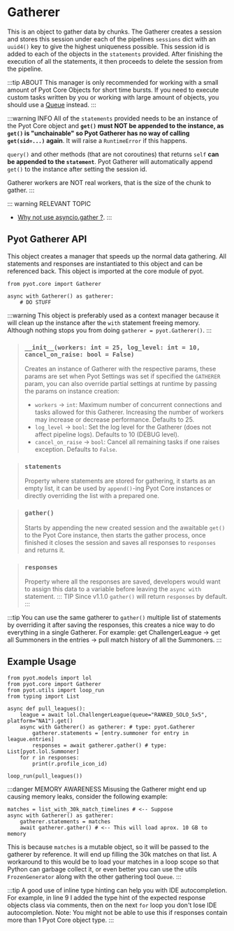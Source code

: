 # Gatherer

This is an object to gather data by chunks. The Gatherer creates a session and stores this session under each of the pipelines `sessions` dict with an `uuid4()` key to give the highest uniqueness possible. This session id is added to each of the objects in the `statements` provided. After finishing the execution of all the statements, it then proceeds to delete the session from the pipeline. 

:::tip ABOUT
This manager is only recommended for working with a small amount of Pyot Core Objects for short time bursts. If you need to execute custom tasks written by you or working with large amount of objects, you should use a [Queue](queue.html) instead.
:::

:::warning INFO
All of the `statements` provided needs to be an instance of the Pyot Core object and **`get()` must NOT be appended to the instance, as `get()` is "unchainable" so Pyot Gatherer has no way of calling `get(sid=...)` again**. It will raise a `RuntimeError` if this happens.

`query()` and other methods (that are not coroutines) that returns `self` **can be appended to the `statement`**.
Pyot Gatherer will automatically append `get()` to the instance after setting the session id.

Gatherer workers are NOT real workers, that is the size of the chunk to gather.
:::

::: warning RELEVANT TOPIC
* [Why not use asyncio.gather ?](/topics/why_not_asyncio_gather.html).
:::

## Pyot Gatherer API
This object creates a manager that speeds up the normal data gathering. All statements and responses are instantiated to this object and can be referenced back.
This object is imported at the core module of pyot.

```python{1}
from pyot.core import Gatherer

async with Gatherer() as gatherer:
    # DO STUFF
```
:::warning
This object is preferably used as a context manager because it will clean up the instance after the `with` statement freeing memory. Although nothing stops you from doing `gatherer = pyot.Gatherer()`.
:::
> ### `__init__(workers: int = 25, log_level: int = 10, cancel_on_raise: bool = False)`
> Creates an instance of Gatherer with the respective params, these params are set when Pyot Settings was set if specified the `GATHERER` param, you can also override partial settings at runtime by passing the params on instance creation:
> - `workers` <Badge text="param" type="warning" vertical="middle"/> -> `int`: Maximum number of concurrent connections and tasks allowed for this Gatherer. Increasing the number of workers may increase or decrease performance. Defaults to 25.
> - `log_level` <Badge text="param" type="warning" vertical="middle"/> -> `bool`: Set the log level for the Gatherer (does not affect pipeline logs). Defaults to 10 (DEBUG level).
> - `cancel_on_raise` <Badge text="param" type="warning" vertical="middle"/> -> `bool`: Cancel all remaining tasks if one raises exception. Defaults to `False`.

> ### `statements` <Badge text="property" type="error" vertical="middle"/>
> Property where statements are stored for gathering, it starts as an empty list, it can be used by `append()`-ing Pyot Core instances or directly overriding the list with a prepared one.

> ### `gather()` <Badge text="function" type="error" vertical="middle"/> <Badge text="awaitable" type="error" vertical="middle"/>
> Starts by appending the new created session and the awaitable `get()` to the Pyot Core instance, then starts the gather process, once finished it closes the session and saves all responses to `responses` and returns it.

> ### `responses` <Badge text="property" type="error" vertical="middle"/>
> Property where all the responses are saved, developers would want to assign this data to a variable before leaving the `async with` statement.
>::: TIP
>Since v1.1.0 `gather()` will return `responses` by default.
>:::

:::tip
You can use the same gatherer to `gather()` multiple list of statements by overriding it after saving the responses, this creates a nice way to do everything in a single Gatherer. For example: get ChallengerLeague -> get all Summoners in the entries -> pull match history of all the Summoners.
:::

## Example Usage
```python{8-10}
from pyot.models import lol
from pyot.core import Gatherer
from pyot.utils import loop_run
from typing import List

async def pull_leagues():
    league = await lol.ChallengerLeague(queue="RANKED_SOLO_5x5", platform="NA1").get()
    async with Gatherer() as gatherer: # type: pyot.Gatherer
        gatherer.statements = [entry.summoner for entry in league.entries]
        responses = await gatherer.gather() # type: List[pyot.lol.Summoner]
    for r in responses:
        print(r.profile_icon_id)

loop_run(pull_leagues())
```

:::danger MEMORY AWARENESS
Misusing the Gatherer might end up causing memory leaks, consider the following example:
```python{4}
matches = list_with_30k_match_timelines # <-- Suppose
async with Gatherer() as gatherer:
    gatherer.statements = matches
    await gatherer.gather() # <-- This will load aprox. 10 GB to memory
```
This is because `matches` is a mutable object, so it will be passed to the gatherer by reference. It will end up filling the 30k matches on that list. A workaround to this would be to load your matches in a loop scope so that Python can garbage collect it, or even better you can use the utils `FrozenGenerator` along with the other gathering tool `Queue`.
:::

:::tip
A good use of inline type hinting can help you with IDE autocompletion. For example, in line 9 I added the type hint of the expected response objects class via comments, then on the next `for` loop you don't lose IDE autocompletion. Note: You might not be able to use this if responses contain more than 1 Pyot Core object type.
:::
